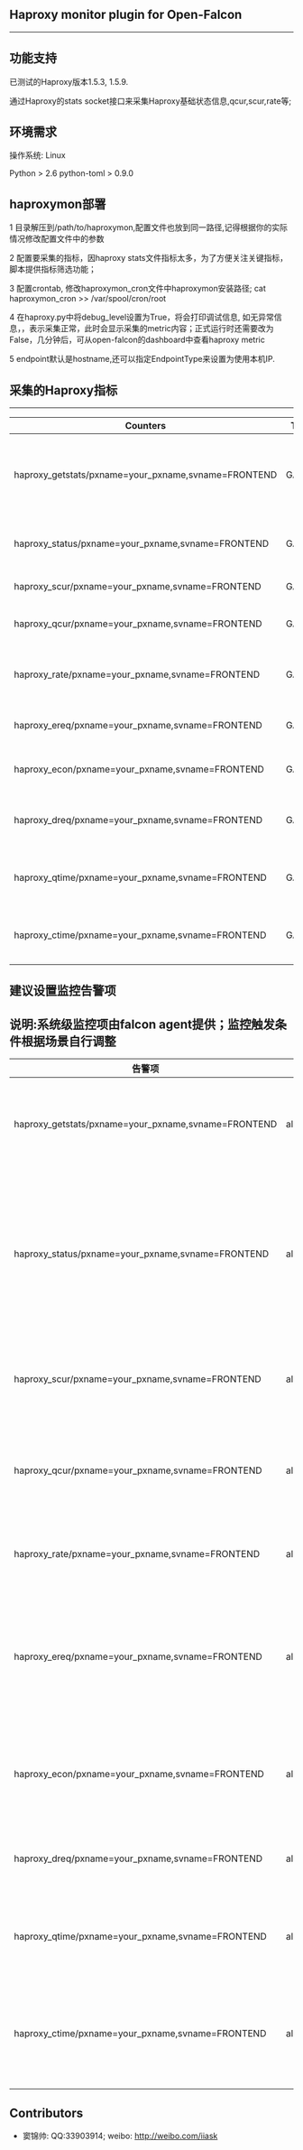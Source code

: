 Haproxy monitor plugin for Open-Falcon
------------------------------------
------------------------------------
功能支持
------------------
已测试的Haproxy版本1.5.3, 1.5.9.

通过Haproxy的stats socket接口来采集Haproxy基础状态信息,qcur,scur,rate等;

环境需求
-----------------
操作系统: Linux

Python > 2.6
python-toml > 0.9.0

haproxymon部署
--------------------------
1 目录解压到/path/to/haproxymon,配置文件也放到同一路径,记得根据你的实际情况修改配置文件中的参数

2 配置要采集的指标，因haproxy stats文件指标太多，为了方便关注关键指标，脚本提供指标筛选功能；

3 配置crontab, 修改haproxymon_cron文件中haproxymon安装路径; cat haproxymon_cron >> /var/spool/cron/root 

4 在haproxy.py中将debug_level设置为True，将会打印调试信息, 如无异常信息，，表示采集正常，此时会显示采集的metric内容；正式运行时还需要改为False，几分钟后，可从open-falcon的dashboard中查看haproxy metric

5 endpoint默认是hostname,还可以指定EndpointType来设置为使用本机IP.

采集的Haproxy指标
----------------------------------------

--------------------------------
| Counters | Type | Notes|
|-----|------|------|
|haproxy_getstats/pxname=your_pxname,svname=FRONTEND    |GAUGE|如果非0则表示无法获取stats socket信息|
|haproxy_status/pxname=your_pxname,svname=FRONTEND      |GAUGE|后端机器状态:down or up|
|haproxy_scur/pxname=your_pxname,svname=FRONTEND        |GAUGE|当前的会话数|
|haproxy_qcur/pxname=your_pxname,svname=FRONTEND        |GAUGE|当前排队的请求数量|
|haproxy_rate/pxname=your_pxname,svname=FRONTEND        |GAUGE|最近一秒的每秒请求会话数|
|haproxy_ereq/pxname=your_pxname,svname=FRONTEND        |GAUGE|客户端请求的错误数|
|haproxy_econ/pxname=your_pxname,svname=FRONTEND        |GAUGE|连接后端时的错误数|
|haproxy_dreq/pxname=your_pxname,svname=FRONTEND        |GAUGE|因安全原因被拒绝的请求数|
|haproxy_qtime/pxname=your_pxname,svname=FRONTEND       |GAUGE|请求的平均排队时间(毫秒)|
|haproxy_ctime/pxname=your_pxname,svname=FRONTEND       |GAUGE|请求的平均连接时间(毫秒)|

建议设置监控告警项
-----------------------------
说明:系统级监控项由falcon agent提供；监控触发条件根据场景自行调整
--------------------------------
| 告警项 | 触发条件 | 备注|
|-----|------|------|
|haproxy_getstats/pxname=your_pxname,svname=FRONTEND    |all(#3)>0|可能是因为stats socket不存在或是无权访问|
|haproxy_status/pxname=your_pxname,svname=FRONTEND      |all(#1)>0|后端机器down会导致负载能力下降，如果所有机器down则无法在提供服务|
|haproxy_scur/pxname=your_pxname,svname=FRONTEND        |all(#3)>=1800|会话数超过阀值会拒绝客户端建立新连接|
|haproxy_qcur/pxname=your_pxname,svname=FRONTEND        |all(#3)>100|超过阀值，说明排队请求多，整体负载压力大|
|haproxy_rate/pxname=your_pxname,svname=FRONTEND        |all(#3)>8000|超过阀值表示haproxy压力过大|
|haproxy_ereq/pxname=your_pxname,svname=FRONTEND        |all(#3)>100|客户端请求错误超过阀值需要检查timeout等于客户端连接有关的配置|
|haproxy_econ/pxname=your_pxname,svname=FRONTEND        |all(#3)>100|若这个值大幅上升可能是后端机器无法响应请求|
|haproxy_dreq/pxname=your_pxname,svname=FRONTEND        |all(#3)>100|tcp模式可能是触发tcp请求内容规则|
|haproxy_qtime/pxname=your_pxname,svname=FRONTEND       |all(#3)>50|超过阀值可能是后端处理能力在下降|
|haproxy_ctime/pxname=your_pxname,svname=FRONTEND       |all(#3)>50|超过阀值可能是haproxy到后端间网络状况变差|


Contributors
------------------------------------------
- 窦锦帅: QQ:33903914; weibo: http://weibo.com/iiask
